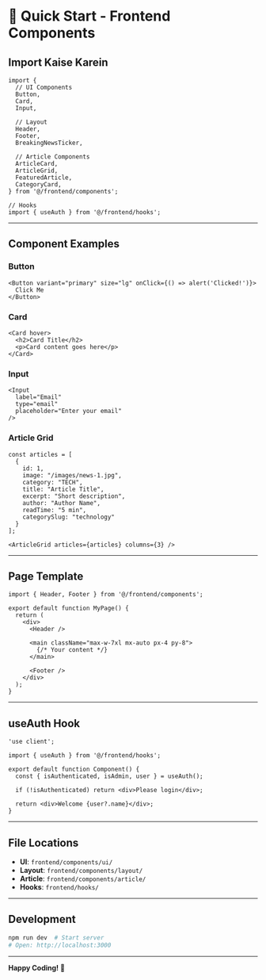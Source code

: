 # 🚀 Quick Start - Frontend Components

## Import Kaise Karein

```tsx
import {
  // UI Components
  Button,
  Card,
  Input,

  // Layout
  Header,
  Footer,
  BreakingNewsTicker,

  // Article Components
  ArticleCard,
  ArticleGrid,
  FeaturedArticle,
  CategoryCard,
} from '@/frontend/components';

// Hooks
import { useAuth } from '@/frontend/hooks';
```

---

## Component Examples

### Button
```tsx
<Button variant="primary" size="lg" onClick={() => alert('Clicked!')}>
  Click Me
</Button>
```

### Card
```tsx
<Card hover>
  <h2>Card Title</h2>
  <p>Card content goes here</p>
</Card>
```

### Input
```tsx
<Input
  label="Email"
  type="email"
  placeholder="Enter your email"
/>
```

### Article Grid
```tsx
const articles = [
  {
    id: 1,
    image: "/images/news-1.jpg",
    category: "TECH",
    title: "Article Title",
    excerpt: "Short description",
    author: "Author Name",
    readTime: "5 min",
    categorySlug: "technology"
  }
];

<ArticleGrid articles={articles} columns={3} />
```

---

## Page Template

```tsx
import { Header, Footer } from '@/frontend/components';

export default function MyPage() {
  return (
    <div>
      <Header />

      <main className="max-w-7xl mx-auto px-4 py-8">
        {/* Your content */}
      </main>

      <Footer />
    </div>
  );
}
```

---

## useAuth Hook

```tsx
'use client';

import { useAuth } from '@/frontend/hooks';

export default function Component() {
  const { isAuthenticated, isAdmin, user } = useAuth();

  if (!isAuthenticated) return <div>Please login</div>;

  return <div>Welcome {user?.name}</div>;
}
```

---

## File Locations

- **UI**: `frontend/components/ui/`
- **Layout**: `frontend/components/layout/`
- **Article**: `frontend/components/article/`
- **Hooks**: `frontend/hooks/`

---

## Development

```bash
npm run dev  # Start server
# Open: http://localhost:3000
```

---

**Happy Coding! 🎉**
